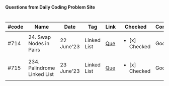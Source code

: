 #### Questions from Daily Coding Problem Site
#

| #code | Name | Date | Tag | Link | Checked | Company | Difficluty |  
| --- | --- | --- | --- | --- | --- | --- | --- |
| #714 | 24. Swap Nodes in Pairs | 22 June'23 | Linked List | [Que](https://leetcode.com/problems/swap-nodes-in-pairs/) | <ul><li>[x] Checked </li></ul>  | Google | Easy |
| #715 | 234. Palindrome Linked List | 23 June'23 | Linked List | [Que](https://leetcode.com/problems/palindrome-linked-list/) | <ul><li>[x] Checked </li></ul>  | Google | Easy |
